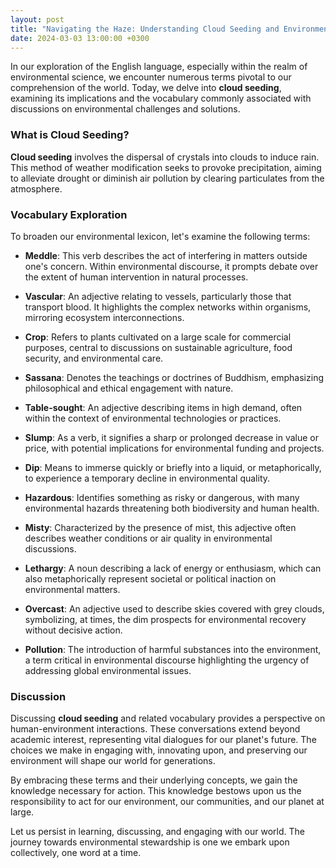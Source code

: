 ```yaml
---
layout: post
title: "Navigating the Haze: Understanding Cloud Seeding and Environmental Vocabulary"
date: 2024-03-03 13:00:00 +0300
---
```


In our exploration of the English language, especially within the realm of environmental science, we encounter numerous terms pivotal to our comprehension of the world. Today, we delve into **cloud seeding**, examining its implications and the vocabulary commonly associated with discussions on environmental challenges and solutions.

### What is Cloud Seeding?

**Cloud seeding** involves the dispersal of crystals into clouds to induce rain. This method of weather modification seeks to provoke precipitation, aiming to alleviate drought or diminish air pollution by clearing particulates from the atmosphere.

### Vocabulary Exploration

To broaden our environmental lexicon, let's examine the following terms:

- **Meddle**: This verb describes the act of interfering in matters outside one's concern. Within environmental discourse, it prompts debate over the extent of human intervention in natural processes.

- **Vascular**: An adjective relating to vessels, particularly those that transport blood. It highlights the complex networks within organisms, mirroring ecosystem interconnections.

- **Crop**: Refers to plants cultivated on a large scale for commercial purposes, central to discussions on sustainable agriculture, food security, and environmental care.

- **Sassana**: Denotes the teachings or doctrines of Buddhism, emphasizing philosophical and ethical engagement with nature.

- **Table-sought**: An adjective describing items in high demand, often within the context of environmental technologies or practices.

- **Slump**: As a verb, it signifies a sharp or prolonged decrease in value or price, with potential implications for environmental funding and projects.

- **Dip**: Means to immerse quickly or briefly into a liquid, or metaphorically, to experience a temporary decline in environmental quality.

- **Hazardous**: Identifies something as risky or dangerous, with many environmental hazards threatening both biodiversity and human health.

- **Misty**: Characterized by the presence of mist, this adjective often describes weather conditions or air quality in environmental discussions.

- **Lethargy**: A noun describing a lack of energy or enthusiasm, which can also metaphorically represent societal or political inaction on environmental matters.

- **Overcast**: An adjective used to describe skies covered with grey clouds, symbolizing, at times, the dim prospects for environmental recovery without decisive action.

- **Pollution**: The introduction of harmful substances into the environment, a term critical in environmental discourse highlighting the urgency of addressing global environmental issues.

### Discussion

Discussing **cloud seeding** and related vocabulary provides a perspective on human-environment interactions. These conversations extend beyond academic interest, representing vital dialogues for our planet's future. The choices we make in engaging with, innovating upon, and preserving our environment will shape our world for generations.

By embracing these terms and their underlying concepts, we gain the knowledge necessary for action. This knowledge bestows upon us the responsibility to act for our environment, our communities, and our planet at large.

Let us persist in learning, discussing, and engaging with our world. The journey towards environmental stewardship is one we embark upon collectively, one word at a time.
